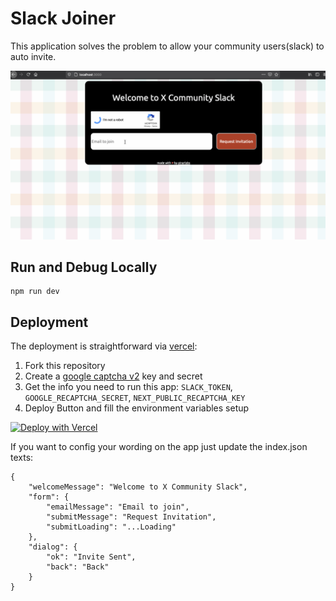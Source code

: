 # Slack Joiner

This application solves the problem to allow your community users(slack) to auto invite.

![](./docs/slack-joiner.gif)

## Run and Debug Locally

```
npm run dev
```

## Deployment

The deployment is straightforward via [vercel](https://vercel.com):

1. Fork this repository
1. Create a [google captcha v2](https://www.google.com/recaptcha/admin) key and secret
1. Get the info you need to run this app: `SLACK_TOKEN`, `GOOGLE_RECAPTCHA_SECRET`, `NEXT_PUBLIC_RECAPTCHA_KEY` 
1. Deploy Button and fill the environment variables setup

[![Deploy with Vercel](https://vercel.com/button)](https://vercel.com/new/git/external?repository-url=https%3A%2F%2Fgithub.com%2Fpinarlabs%2Fslack-joiner&env=SLACK_TOKEN,GOOGLE_RECAPTCHA_SECRET,NEXT_PUBLIC_RECAPTCHA_KEY
)


If you want to config your wording on the app just update the index.json texts:
```
{
    "welcomeMessage": "Welcome to X Community Slack",
    "form": {
        "emailMessage": "Email to join",
        "submitMessage": "Request Invitation",
        "submitLoading": "...Loading"
    },
    "dialog": {
        "ok": "Invite Sent",
        "back": "Back"
    }
}
```